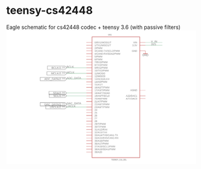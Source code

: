 # teensy-cs42448
Eagle schematic for cs42448 codec + teensy 3.6 (with passive filters)
![dfs](/images/cs42448.png)
